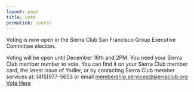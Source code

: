 ```yaml
---
layout: page
title: Vote
permalink: /vote/
---
```


Voting is now open in the Sierra Club San Francisco Group Executive
Committee eleciton.

Voting will be open until December 16th and 2PM. You need your Sierra
Club member number to vote. You can find it on your Sierra Club member
card, the latest issue of Yodler, or by contacting Sierra Club member
services at: (415)977-5653 or email membership.services@sierraclub.org
[Vote Here](https://docs.google.com/forms/d/e/1FAIpQLSdn-L1qJChpGz2OS8ZJ3NT4wqTyVcB_QcJ_X8OxuRdmgOyiGw/viewform)


